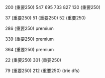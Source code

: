 200 (重要250) 547 695 733 827 130 (重要250)

37 (重要250) 51 (重要250) 52 (重要250)

286 (重要250) premium

339 (重要250) premium

364 (重要250) premium

22 (重要250) 301 (重要250)

79 (重要250) 212 (重要250) (trie dfs)